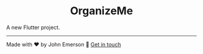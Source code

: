 <h1 align="center">OrganizeMe</h1>
<p>A new Flutter project.</p>

---

Made with ♥ by John Emerson :wave: [Get in touch](https://johnemerson1406.github.io/linktree)
